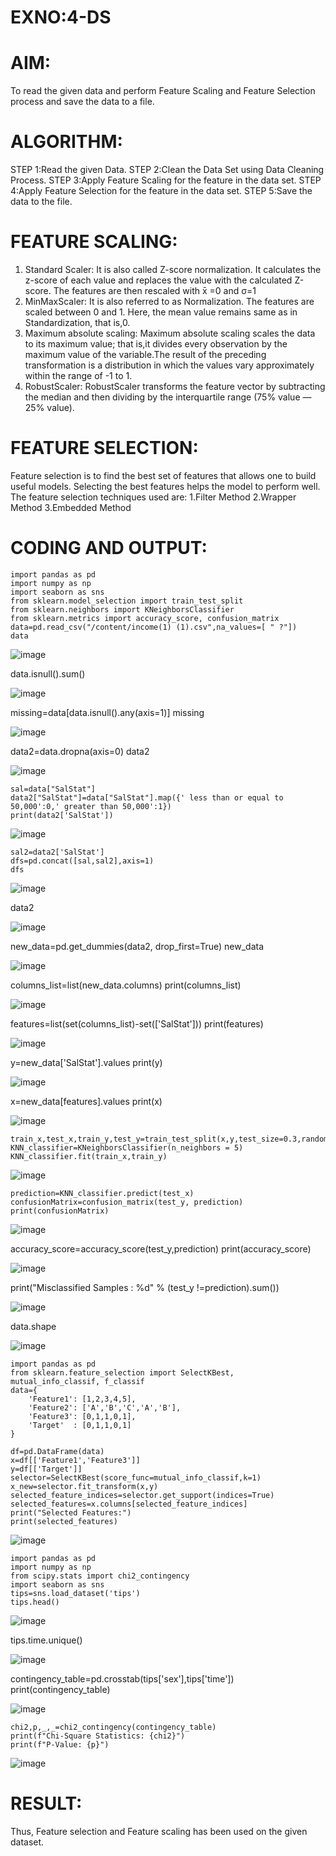 # EXNO:4-DS
# AIM:
To read the given data and perform Feature Scaling and Feature Selection process and save the
data to a file.

# ALGORITHM:
STEP 1:Read the given Data.
STEP 2:Clean the Data Set using Data Cleaning Process.
STEP 3:Apply Feature Scaling for the feature in the data set.
STEP 4:Apply Feature Selection for the feature in the data set.
STEP 5:Save the data to the file.

# FEATURE SCALING:
1. Standard Scaler: It is also called Z-score normalization. It calculates the z-score of each value and replaces the value with the calculated Z-score. The features are then rescaled with x̄ =0 and σ=1
2. MinMaxScaler: It is also referred to as Normalization. The features are scaled between 0 and 1. Here, the mean value remains same as in Standardization, that is,0.
3. Maximum absolute scaling: Maximum absolute scaling scales the data to its maximum value; that is,it divides every observation by the maximum value of the variable.The result of the preceding transformation is a distribution in which the values vary approximately within the range of -1 to 1.
4. RobustScaler: RobustScaler transforms the feature vector by subtracting the median and then dividing by the interquartile range (75% value — 25% value).

# FEATURE SELECTION:
Feature selection is to find the best set of features that allows one to build useful models. Selecting the best features helps the model to perform well.
The feature selection techniques used are:
1.Filter Method
2.Wrapper Method
3.Embedded Method

# CODING AND OUTPUT:
```
import pandas as pd
import numpy as np
import seaborn as sns
from sklearn.model_selection import train_test_split
from sklearn.neighbors import KNeighborsClassifier
from sklearn.metrics import accuracy_score, confusion_matrix
data=pd.read_csv("/content/income(1) (1).csv",na_values=[ " ?"])
data
```
![image](https://github.com/user-attachments/assets/b14720cf-d418-4ded-8a4d-8af4e6455f66)


data.isnull().sum()

![image](https://github.com/user-attachments/assets/44c80427-49d3-4188-84bd-ee63b5515289)


missing=data[data.isnull().any(axis=1)]
missing

![image](https://github.com/user-attachments/assets/b416d769-05ca-4268-b2ce-d5de3fc24cdd)


data2=data.dropna(axis=0)
data2

![image](https://github.com/user-attachments/assets/4cc4db32-feeb-4979-a0ad-0c751560f729)

```
sal=data["SalStat"]
data2["SalStat"]=data["SalStat"].map({' less than or equal to 50,000':0,' greater than 50,000':1})
print(data2['SalStat'])
```
![image](https://github.com/user-attachments/assets/3e0b2bf1-ab4f-485f-b97a-9bce3c66056c)

```
sal2=data2['SalStat']
dfs=pd.concat([sal,sal2],axis=1)
dfs
```
![image](https://github.com/user-attachments/assets/754ac952-3ec1-4791-825e-10d0465f8cca)


data2

![image](https://github.com/user-attachments/assets/7c82d87d-72bb-4a55-b66e-27577faee095)


new_data=pd.get_dummies(data2, drop_first=True)
new_data

![image](https://github.com/user-attachments/assets/15e6b84c-a067-44e3-a1cd-05fb9991fb74)


columns_list=list(new_data.columns)
print(columns_list)

![image](https://github.com/user-attachments/assets/1e2a6145-7463-431b-a0e6-a19d3d1faba1)


features=list(set(columns_list)-set(['SalStat']))
print(features)

![image](https://github.com/user-attachments/assets/d1658578-892a-4bb0-8184-76f17493f5c4)


y=new_data['SalStat'].values
print(y)

![image](https://github.com/user-attachments/assets/16cf6c2c-0c6b-49ff-ab9b-1079a38c8d8e)


x=new_data[features].values
print(x)

![image](https://github.com/user-attachments/assets/d20b7e62-8fb7-4a9c-96cd-789d4635dd35)

```
train_x,test_x,train_y,test_y=train_test_split(x,y,test_size=0.3,random_state=0)
KNN_classifier=KNeighborsClassifier(n_neighbors = 5)
KNN_classifier.fit(train_x,train_y)
```
![image](https://github.com/user-attachments/assets/059e479c-812c-49b3-be90-b54f27f7ca56)

```
prediction=KNN_classifier.predict(test_x)
confusionMatrix=confusion_matrix(test_y, prediction)
print(confusionMatrix)
```
![image](https://github.com/user-attachments/assets/91105127-7f9b-488c-b61b-857e88b4757e)


accuracy_score=accuracy_score(test_y,prediction)
print(accuracy_score)

![image](https://github.com/user-attachments/assets/232d62de-8db0-47c6-8fc0-347a7aa1a0d9)


print("Misclassified Samples : %d" % (test_y !=prediction).sum())

![image](https://github.com/user-attachments/assets/f24637af-34b6-46f7-b7f5-b9cbe499ebea)


data.shape

![image](https://github.com/user-attachments/assets/7b317c40-ef57-4c67-888f-f9471b9bc16b)

```
import pandas as pd
from sklearn.feature_selection import SelectKBest, mutual_info_classif, f_classif
data={
    'Feature1': [1,2,3,4,5],
    'Feature2': ['A','B','C','A','B'],
    'Feature3': [0,1,1,0,1],
    'Target'  : [0,1,1,0,1]
}

df=pd.DataFrame(data)
x=df[['Feature1','Feature3']]
y=df[['Target']]
selector=SelectKBest(score_func=mutual_info_classif,k=1)
x_new=selector.fit_transform(x,y)
selected_feature_indices=selector.get_support(indices=True)
selected_features=x.columns[selected_feature_indices]
print("Selected Features:")
print(selected_features)
```
![image](https://github.com/user-attachments/assets/42d6bc2d-878f-4843-8274-7164cd3b0d8f)
```
import pandas as pd
import numpy as np
from scipy.stats import chi2_contingency
import seaborn as sns
tips=sns.load_dataset('tips')
tips.head()
```
![image](https://github.com/user-attachments/assets/bc6ea0c7-c571-45b8-9313-e1b6e75c62cc)


tips.time.unique()

![image](https://github.com/user-attachments/assets/de0b4148-3356-40db-acba-94e983ebfc95)


contingency_table=pd.crosstab(tips['sex'],tips['time'])
print(contingency_table)

![image](https://github.com/user-attachments/assets/7e13d2f7-ae6d-48d2-bb3f-c805cf8e7ee8)

```
chi2,p,_,_=chi2_contingency(contingency_table)
print(f"Chi-Square Statistics: {chi2}")
print(f"P-Value: {p}")
```
![image](https://github.com/user-attachments/assets/b5db2b1b-a206-4153-a8b2-8afaedac7d9a)

# RESULT:
Thus, Feature selection and Feature scaling has been used on the given dataset.
